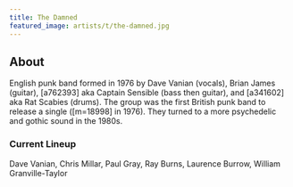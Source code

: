 ```yaml
---
title: The Damned
featured_image: artists/t/the-damned.jpg
---
```

## About

English punk band formed in 1976 by Dave Vanian (vocals), Brian James (guitar), [a762393] aka Captain Sensible (bass then guitar), and [a341602] aka Rat Scabies (drums).
The group was the first British punk band to release a single ([m=18998] in 1976). They turned to a more psychedelic and gothic sound in the 1980s.

### Current Lineup

Dave Vanian, Chris Millar, Paul Gray, Ray Burns, Laurence Burrow, William Granville-Taylor

